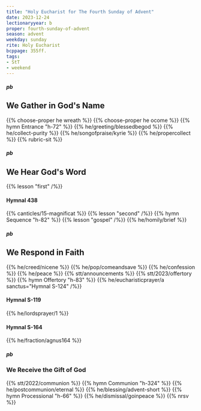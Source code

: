 ```yaml
---
title: "Holy Eucharist for The Fourth Sunday of Advent"
date: 2023-12-24
lectionaryyear: b
proper: fourth-sunday-of-advent
season: advent
weekday: sunday
rite: Holy Eucharist
bcppage: 355ff.
tags:
- StT
- weekend
---
```

##### pb
## We Gather in God's Name
{{% choose-proper he wreath %}}
{{% choose-proper he ocome %}}
{{% hymn Entrance "h-72" %}}
{{% he/greeting/blessedbegod %}}
{{% he/collect-purity %}}
{{% he/songofpraise/kyrie %}}
{{% he/propercollect %}}
{{% rubric-sit %}}
##### pb
## We Hear God's Word
{{% lesson "first" /%}}
#### Hymnal 438
{{% canticles/15-magnificat %}}
{{% lesson "second" /%}}
{{% hymn Sequence "h-82" %}}
{{% lesson "gospel" /%}}
{{% he/homily/brief %}}
##### pb
## We Respond in Faith
{{% he/creed/nicene %}}
{{% he/pop/comeandsave %}}
{{% he/confession %}}
{{% he/peace %}}
{{% stt/announcements %}}
{{% stt/2023/offertory %}}
{{% hymn Offertory "h-83" %}}
{{% he/eucharisticprayer/a sanctus="Hymnal S-124" /%}}
#### Hymnal S-119
{{% he/lordsprayer/1 %}}
#### Hymnal S-164
{{% he/fraction/agnus164 %}}
##### pb
### We Receive the Gift of God
{{% stt/2022/communion %}}
{{% hymn Communion "h-324" %}}
{{% he/postcommunion/eternal %}}
{{% he/blessing/advent-short %}}
{{% hymn Processional "h-66" %}}
{{% he/dismissal/goinpeace %}}
{{% nrsv %}}

